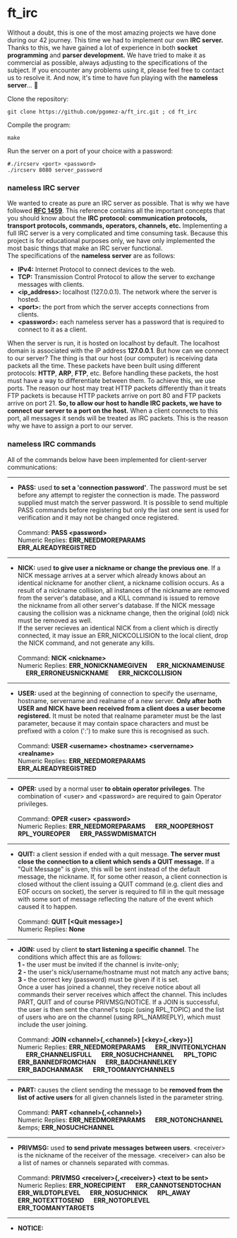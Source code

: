 # ft_irc
Without a doubt, this is one of the most amazing projects we have done during our 42 journey. This time we had to implement our own **IRC server.** Thanks to this, we have gained a lot of experience in both **socket programming** and **parser development.** We have tried to make it as commercial as possible, always adjusting to the specifications of the subject. If you encounter any problems using it, please feel free to contact us to resolve it. And now, it's time to have fun playing with the **nameless server**... 🤯

Clone the repository:

    git clone https://github.com/pgomez-a/ft_irc.git ; cd ft_irc
    
Compile the program:

    make
    
Run the server on a port of your choice with a password:

    #./ircserv <port> <password>
    ./ircserv 8080 server_password

### nameless IRC server
We wanted to create as pure an IRC server as possible. That is why we have followed [**RFC 1459**](https://datatracker.ietf.org/doc/html/rfc1459). This reference contains all the important concepts that you should know about the **IRC protocol: communication protocols, transport protocols, commands, operators, channels, etc.** Implementing a full IRC server is a very complicated and time consuming task. Because this project is for educational purposes only, we have only implemented the most basic things that make an IRC server functional.<br>
The specifications of the **nameless server** are as follows:
- **IPv4:** Internet Protocol to connect devices to the web.
- **TCP:** Transmission Control Protocol to allow the server to exchange messages with clients.
- **\<ip_address\>:** localhost (127.0.0.1). The network where the server is hosted.
- **\<port\>:** the port from which the server accepts connections from clients.
- **\<password\>:** each nameless server has a password that is required to connect to it as a client.

When the server is run, it is hosted on localhost by default. The localhost domain is associated with the IP address **127.0.0.1**. But how can we connect to our server? The thing is that our host (our computer) is receiving data packets all the time. These packets have been built using different protocols: **HTTP**, **ARP**, **FTP**, etc. Before handling these packets, the host must have a way to differentiate between them. To achieve this, we use ports. The reason our host may treat HTTP packets differently than it treats FTP packets is because HTTP packets arrive on port 80 and FTP packets arrive on port 21. **So, to allow our host to handle IRC packets, we have to connect our server to a port on the host.** When a client connects to this port, all messages it sends will be treated as IRC packets. This is the reason why we have to assign a port to our server.

### nameless IRC commands
All of the commands below have been implemented for client-server communications:

***

- **PASS:** used **to set a 'connection password'**. The password must be set before any attempt to register the connection is made. The password supplied must match the server password. It is possible to send multiple PASS commands before registering but only the last one sent is used for verification and it may not be changed once registered.<br><br>
Command: **PASS \<password\>**<br>
Numeric Replies: **ERR_NEEDMOREPARAMS** &emsp; **ERR_ALREADYREGISTRED**

***

- **NICK:** used **to give user a nickname or change the previous one**. If a NICK message arrives at a server which already knows about an identical nickname for another client, a nickname collision occurs. As a result of a nickname collision, all instances of the nickname are removed from the server's database, and a KILL command is issued to remove the nickname from all other server's database. If the NICK message causing the collision was a nickname change, then the original (old) nick must be removed as well.<br>
If the server recieves an identical NICK from a client which is directly connected, it may issue an ERR_NICKCOLLISION to the local client, drop the NICK command, and not generate any kills.<br><br>
Command: **NICK \<nickname\>**<br>
Numeric Replies: **ERR_NONICKNAMEGIVEN** &emsp; **ERR_NICKNAMEINUSE** &emsp; **ERR_ERRONEUSNICKNAME** &emsp; **ERR_NICKCOLLISION**

***

- **USER:** used at the beginning of connection to specify the username, hostname, servername and realname of a new server. **Only after both USER and NICK have been received from a client does a user become registered.** It must be noted that realname parameter must be the last parameter, because it may contain space characters and must be prefixed with a colon (':') to make sure this is recognised as such.<br><br>
Command: **USER \<username\> \<hostname\> \<servername\> \<realname\>**<br>
Numeric Replies: **ERR_NEEDMOREPARAMS** &emsp; **ERR_ALREADYREGISTRED**

***

- **OPER:** used by a normal user **to obtain operator privileges**. The combination of \<user\> and \<password\> are required to gain Operator privileges.<br><br>
Command: **OPER \<user\> \<password\>**<br>
Numeric Replies: **ERR_NEEDMOREPARAMS** &emsp; **ERR_NOOPERHOST** &emsp; **RPL_YOUREOPER** &emsp; **ERR_PASSWDMISMATCH**

***

- **QUIT:** a client session if ended with a quit message. **The server must close the connection to a client which sends a QUIT message.** If a "Quit Message" is given, this will be sent instead of the default message, the nickname. If, for some other reason, a client connection is closed without  the client  issuing  a  QUIT  command  (e.g.  client  dies and EOF occurs on socket), the server is required to fill in the quit  message  with some sort  of  message  reflecting the nature of the event which caused it to happen.<br><br>
Command: **QUIT [\<Quit message\>]**<br>
Numeric Replies: **None**

***

- **JOIN:** used by client **to start listening a specific channel**. The conditions which affect this are as follows:<br>
**1 -** the user must be invited if the channel is invite-only;<br>
**2 -** the user's nick/username/hostname must not match any active bans;<br>
**3 -** the correct key (password) must be given if it is set.<br>
Once a user has joined a channel, they receive notice about all commands their server receives which affect the channel.  This includes PART, QUIT and of course PRIVMSG/NOTICE. If a JOIN is successful, the user is then sent the channel's topic (using RPL_TOPIC) and the list of users who are on the channel (using RPL_NAMREPLY), which must include the user joining.<br><br>
Command: **JOIN \<channel\>{,\<channel\>} [\<key\>{,\<key\>}]**<br>
Numeric Replies: **ERR_NEEDMOREPARAMS** &emsp; **ERR_INVITEONLYCHAN** &emsp; **ERR_CHANNELISFULL** &emsp; **ERR_NOSUCHCHANNEL** &emsp; **RPL_TOPIC** &emsp; **ERR_BANNEDFROMCHAN** &emsp; **ERR_BADCHANNELKEY** &emsp; **ERR_BADCHANMASK** &emsp; **ERR_TOOMANYCHANNELS**

***

- **PART:** causes the client sending the message to be **removed from the list of active users** for all given channels listed in the parameter string.<br><br>
Command: **PART \<channel\>{,\<channel\>}**<br>
Numeric Replies: **ERR_NEEDMOREPARAMS** &emsp; **ERR_NOTONCHANNEL** &emps; **ERR_NOSUCHCHANNEL**

***

- **PRIVMSG:** used **to send private messages between users**. \<receiver\> is the nickname of the receiver of the message. \<receiver\> can also be a list of names or channels separated with commas.<br><br>
Command: **PRIVMSG \<receiver\>{,\<receiver\>} \<text to be sent\>**<br>
Numeric Replies: **ERR_NORECIPIENT** &emsp; **ERR_CANNOTSENDTOCHAN** &emsp; **ERR_WILDTOPLEVEL** &emsp; **ERR_NOSUCHNICK** &emsp; **RPL_AWAY** &emsp; **ERR_NOTEXTTOSEND** &emsp; **ERR_NOTOPLEVEL** &emsp; **ERR_TOOMANYTARGETS**

***

- **NOTICE:**
